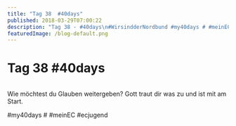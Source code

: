 ```yaml
---
title: "Tag 38  #40days"
published: 2018-03-29T07:00:22
description: "Tag 38 - #40days\n#WirsindderNordbund #my40days # #meinEC #ecjugend"
featuredImage: /blog-default.png
---
```


# Tag 38  #40days

<img loading="lazy" src="/old/40DAYS_03-29_OUT-tag-38.jpg" alt>

Wie möchtest du Glauben weitergeben? Gott traut dir was zu und ist mit am Start.

#my40days # #meinEC #ecjugend